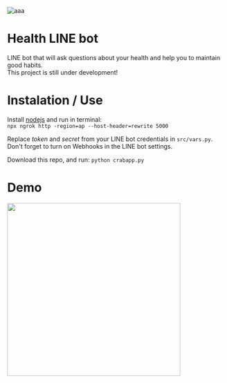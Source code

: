 ![aaa](https://developers.line.biz/media/common/logo-black.png)
# Health LINE bot
LINE bot that will ask questions about your health and help you to maintain good habits.  
This project is still under development!  


# Instalation / Use

Install [nodejs](https://nodejs.org/en/download/) and run in terminal:  
`npx ngrok http -region=ap --host-header=rewrite 5000`  

Replace *token* and *secret* from your LINE bot credentials in `src/vars.py`. Don't forget to turn on Webhooks in the LINE bot settings.

Download this repo, and run: `python crabapp.py`

# Demo
<img src="./fig/IMG_2263.gif" width="400">
